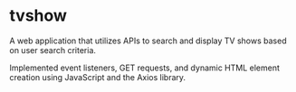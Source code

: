 # tvshow
A web application that utilizes APIs to search and display TV shows based on user search criteria.

Implemented event listeners, GET requests, and dynamic HTML element creation using JavaScript and the Axios library.
